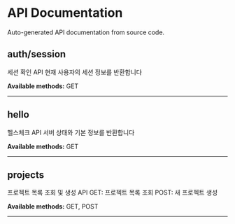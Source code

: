 # API Documentation

Auto-generated API documentation from source code.

## auth/session

세션 확인 API
현재 사용자의 세션 정보를 반환합니다

**Available methods:** GET

---

## hello

헬스체크 API
서버 상태와 기본 정보를 반환합니다

**Available methods:** GET

---

## projects

프로젝트 목록 조회 및 생성 API
GET: 프로젝트 목록 조회
POST: 새 프로젝트 생성

**Available methods:** GET, POST

---

